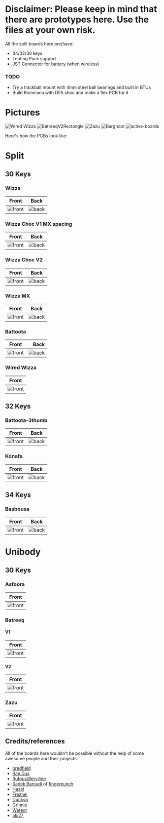 # Disclaimer: Please keep in mind that there are prototypes here. Use the files at your own risk.

All the split boards here are/have:

- 34/32/30 keys
- Tenting Puck support
- JST Connector for battery (when wireless)

### TODO

- Try a trackball mount with 4mm steel ball bearings and built in BTUs
- Build Rommana with DES shoc and make a flex PCB for it

# Pictures
![Wired Wizza](/Pictures/Wired-Wizza.jpeg)
![BatreeqV2Rectangle](/Pictures/BatreeqV2Rectangle.jpg)
![Zazu](/Pictures/Zazu.jpg)
![Barghoot](/Pictures/Barghoot.jpg)
![active-boards](/Pictures/active-boards-2.jpg)


Here's how the PCBs look like:

# Split

## 30 Keys

### Wizza

| Front | Back |
| :---: | :---: |
| ![front](pcb_images/30keys/wizza/wizza/wizza-top.png) | ![back](pcb_images/30keys/wizza/wizza/wizza-bottom.png) |

### Wizza Choc V1 MX spacing
| Front | Back |
| :---: | :---: |
| ![front](pcb_images/30keys/Wizza-chocV1-MX_Spacing/wizza/wizza-top.png) | ![back](pcb_images/30keys/Wizza-chocV1-MX_Spacing/wizza/wizza-bottom.png) |

### Wizza Choc V2
| Front | Back |
| :---: | :---: |
| ![front](pcb_images/30keys/wizza-chocV2/wizza/wizza-top.png) | ![back](pcb_images/30keys/wizza-chocV2/wizza/wizza-bottom.png) |

### Wizza MX
| Front | Back |
| :---: | :---: |
| ![front](pcb_images/30keys/wizza-mx/wizza/wizza-top.png) | ![back](pcb_images/30keys/wizza-mx/wizza/wizza-bottom.png) |

### Battoota
| Front | Back |
| :---: | ---: |
| ![front](pcb_images/30keys/battoota/battoota/battoota-top.png) | ![back](pcb_images/30keys/battoota/battoota/battoota-bottom.png) |

### Wired Wizza
| Front | 
| :---: | 
| ![front](pcb_images/30keys/wired-wizza/wired-wizza/wired-wizza-top.png) | 

## 32 Keys

### Battoota-3thumb

| Front | Back |
| :---: | :---: |
| ![front](pcb_images/32keys/battoota-3thumb/battoota/battoota-top.png) | ![back](pcb_images/32keys/battoota-3thumb/battoota/battoota-bottom.png) |

### Konafa
| Front | Back |
| :---: | :---: |
| ![front](pcb_images/32keys/konafa/konafa/konafa-top.png) | ![back](pcb_images/32keys/konafa/konafa/konafa-bottom.png) |

## 34 Keys

### Basbousa
| Front | Back |
| :---: | :---: |
| ![front](pcb_images/34keys/basbousa/basbousa/basbousa-top.png) | ![back](pcb_images/34keys/basbousa/basbousa/basbousa-bottom.png) |

# Unibody

## 30 Keys

### Asfoora
| Front | 
| :---: | 
| ![front](pcb_images/30keys/Asfoora/Asfoora/Asfoora-top.png) | 

### Batreeq
#### V1
| Front | 
| :---: | 
| ![front](pcb_images/30keys/Batreeq/V1/Batreeq/Batreeq-top.png) | 
#### V2
| Front | 
| :---: | 
| ![front](pcb_images/30keys/Batreeq/V2/BatreeqV2/BatreeqV2-top.png) | 

### Zazu
| Front | 
| :---: | 
| ![front](pcb_images/40keys/Zazu/Zazu/Zazu-top.png) | 

## Credits/references

All of the boards here wouldn't be possible without the help of some awesome people and their projects:
- [bredfield](https://github.com/bredfield)
- [Rae Dux](https://github.com/andrewjrae/rae-dux)
- [Rufous/Berylline](https://github.com/jcmkk3/trochilidae)
- [Sadek Baroudi](https://github.com/sadekbaroudi) of [fingerpunch](https://fingerpunch.xyz)
- [Hazel](https://github.com/jasonhazel)
- [Freznel](https://github.com/freznel10)
- [Duckyb](https://github.com/duckyb)
- [Grinnie](https://github.com/regicidalplutophage)
- [Weteor](https://github.com/weteor)
- [aki27](https://twitter.com/aki27kbd)